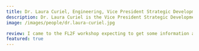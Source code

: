 ```yaml
---
title: Dr. Laura Curiel, Engineering, Vice President Strategic Development for NovusTx Device
description: Dr. Laura Curiel is the Vice President Strategic Development for NovusTx Device, a company founded in 2020. NovusTx Device is working towards developing ultrasound systems for treating neurological psychiatric disorders.
image: /images/people/dr.laura-curiel.jpg

review: I came to the FL2F workshop expecting to get some information about entrepreneurship and maybe some tips on where to get started, and what I got was so much more! I acquired skills, built confidence, and learned so much. The workshop not only helped me get started, but it also provided me with tangible tools and a roadmap that I know how to use to get my venture started. It is the most valuable professional development experience I have had in a long time.
featured: true
---
```

